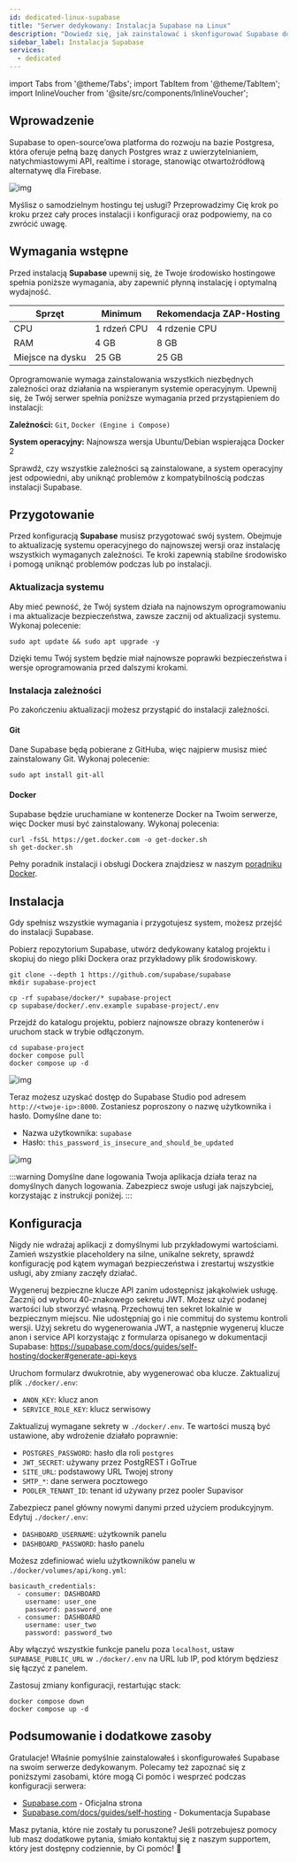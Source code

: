 ```yaml
---
id: dedicated-linux-supabase
title: "Serwer dedykowany: Instalacja Supabase na Linux"
description: "Dowiedz się, jak zainstalować i skonfigurować Supabase do samodzielnego hostingu, aby zbudować potężną, open-source’ową platformę Postgresa → Sprawdź teraz"
sidebar_label: Instalacja Supabase
services:
  - dedicated
---
```


import Tabs from '@theme/Tabs';
import TabItem from '@theme/TabItem';
import InlineVoucher from '@site/src/components/InlineVoucher';

## Wprowadzenie

Supabase to open-source’owa platforma do rozwoju na bazie Postgresa, która oferuje pełną bazę danych Postgres wraz z uwierzytelnianiem, natychmiastowymi API, realtime i storage, stanowiąc otwartoźródłową alternatywę dla Firebase.

![img](https://screensaver01.zap-hosting.com/index.php/s/gE9NRSMr22oZaCx/preview)

Myślisz o samodzielnym hostingu tej usługi? Przeprowadzimy Cię krok po kroku przez cały proces instalacji i konfiguracji oraz podpowiemy, na co zwrócić uwagę.

<InlineVoucher />

## Wymagania wstępne

Przed instalacją **Supabase** upewnij się, że Twoje środowisko hostingowe spełnia poniższe wymagania, aby zapewnić płynną instalację i optymalną wydajność.

| Sprzęt    | Minimum    | Rekomendacja ZAP-Hosting |
| --------- | ----------| ------------------------ |
| CPU       | 1 rdzeń CPU | 4 rdzenie CPU           |
| RAM       | 4 GB       | 8 GB                    |
| Miejsce na dysku | 25 GB | 25 GB                   |

Oprogramowanie wymaga zainstalowania wszystkich niezbędnych zależności oraz działania na wspieranym systemie operacyjnym. Upewnij się, że Twój serwer spełnia poniższe wymagania przed przystąpieniem do instalacji:

**Zależności:** `Git`, `Docker (Engine i Compose)`

**System operacyjny:** Najnowsza wersja Ubuntu/Debian wspierająca Docker 2

Sprawdź, czy wszystkie zależności są zainstalowane, a system operacyjny jest odpowiedni, aby uniknąć problemów z kompatybilnością podczas instalacji Supabase.

## Przygotowanie

Przed konfiguracją **Supabase** musisz przygotować swój system. Obejmuje to aktualizację systemu operacyjnego do najnowszej wersji oraz instalację wszystkich wymaganych zależności. Te kroki zapewnią stabilne środowisko i pomogą uniknąć problemów podczas lub po instalacji.

### Aktualizacja systemu
Aby mieć pewność, że Twój system działa na najnowszym oprogramowaniu i ma aktualizacje bezpieczeństwa, zawsze zacznij od aktualizacji systemu. Wykonaj polecenie:

```
sudo apt update && sudo apt upgrade -y
```

Dzięki temu Twój system będzie miał najnowsze poprawki bezpieczeństwa i wersje oprogramowania przed dalszymi krokami.

### Instalacja zależności
Po zakończeniu aktualizacji możesz przystąpić do instalacji zależności.

#### Git
Dane Supabase będą pobierane z GitHuba, więc najpierw musisz mieć zainstalowany Git. Wykonaj polecenie:

```
sudo apt install git-all
```

#### Docker

Supabase będzie uruchamiane w kontenerze Docker na Twoim serwerze, więc Docker musi być zainstalowany. Wykonaj polecenia:

```
curl -fsSL https://get.docker.com -o get-docker.sh
sh get-docker.sh
```

Pełny poradnik instalacji i obsługi Dockera znajdziesz w naszym [poradniku Docker](dedicated-linux-docker.md).

## Instalacja
Gdy spełnisz wszystkie wymagania i przygotujesz system, możesz przejść do instalacji Supabase.

Pobierz repozytorium Supabase, utwórz dedykowany katalog projektu i skopiuj do niego pliki Dockera oraz przykładowy plik środowiskowy.

```
git clone --depth 1 https://github.com/supabase/supabase
mkdir supabase-project

cp -rf supabase/docker/* supabase-project
cp supabase/docker/.env.example supabase-project/.env
```

Przejdź do katalogu projektu, pobierz najnowsze obrazy kontenerów i uruchom stack w trybie odłączonym.

```
cd supabase-project
docker compose pull
docker compose up -d
```

![img](https://screensaver01.zap-hosting.com/index.php/s/njapji2YePRgema/preview)

Teraz możesz uzyskać dostęp do Supabase Studio pod adresem `http://<twoje-ip>:8000`. Zostaniesz poproszony o nazwę użytkownika i hasło. Domyślne dane to:

- Nazwa użytkownika: `supabase`
- Hasło: `this_password_is_insecure_and_should_be_updated`

![img](https://screensaver01.zap-hosting.com/index.php/s/oBpk2K3S46gETHf/preview)

:::warning Domyślne dane logowania
Twoja aplikacja działa teraz na domyślnych danych logowania. Zabezpiecz swoje usługi jak najszybciej, korzystając z instrukcji poniżej.
:::

## Konfiguracja
Nigdy nie wdrażaj aplikacji z domyślnymi lub przykładowymi wartościami. Zamień wszystkie placeholdery na silne, unikalne sekrety, sprawdź konfigurację pod kątem wymagań bezpieczeństwa i zrestartuj wszystkie usługi, aby zmiany zaczęły działać.

Wygeneruj bezpieczne klucze API zanim udostępnisz jakąkolwiek usługę. Zacznij od wyboru 40-znakowego sekretu JWT. Możesz użyć podanej wartości lub stworzyć własną. Przechowuj ten sekret lokalnie w bezpiecznym miejscu. Nie udostępniaj go i nie commituj do systemu kontroli wersji. Użyj sekretu do wygenerowania JWT, a następnie wygeneruj klucze anon i service API korzystając z formularza opisanego w dokumentacji Supabase: https://supabase.com/docs/guides/self-hosting/docker#generate-api-keys

Uruchom formularz dwukrotnie, aby wygenerować oba klucze. Zaktualizuj plik `./docker/.env`:

- `ANON_KEY`: klucz anon
- `SERVICE_ROLE_KEY`: klucz serwisowy

Zaktualizuj wymagane sekrety w `./docker/.env`. Te wartości muszą być ustawione, aby wdrożenie działało poprawnie:

- `POSTGRES_PASSWORD`: hasło dla roli `postgres`
- `JWT_SECRET`: używany przez PostgREST i GoTrue
- `SITE_URL`: podstawowy URL Twojej strony
- `SMTP_*`: dane serwera pocztowego
- `POOLER_TENANT_ID`: tenant id używany przez pooler Supavisor

Zabezpiecz panel główny nowymi danymi przed użyciem produkcyjnym. Edytuj `./docker/.env`:

- `DASHBOARD_USERNAME`: użytkownik panelu
- `DASHBOARD_PASSWORD`: hasło panelu

Możesz zdefiniować wielu użytkowników panelu w `./docker/volumes/api/kong.yml`:

```
basicauth_credentials:
  - consumer: DASHBOARD
    username: user_one
    password: password_one
  - consumer: DASHBOARD
    username: user_two
    password: password_two
```

Aby włączyć wszystkie funkcje panelu poza `localhost`, ustaw `SUPABASE_PUBLIC_URL` w `./docker/.env` na URL lub IP, pod którym będziesz się łączyć z panelem.

Zastosuj zmiany konfiguracji, restartując stack:

```
docker compose down
docker compose up -d
```

## Podsumowanie i dodatkowe zasoby

Gratulacje! Właśnie pomyślnie zainstalowałeś i skonfigurowałeś Supabase na swoim serwerze dedykowanym. Polecamy też zapoznać się z poniższymi zasobami, które mogą Ci pomóc i wesprzeć podczas konfiguracji serwera:

- [Supabase.com](https://Supabase.com/) - Oficjalna strona
- [Supabase.com/docs/guides/self-hosting](https://supabase.com/docs/guides/self-hosting) - Dokumentacja Supabase

Masz pytania, które nie zostały tu poruszone? Jeśli potrzebujesz pomocy lub masz dodatkowe pytania, śmiało kontaktuj się z naszym supportem, który jest dostępny codziennie, by Ci pomóc! 🙂

<InlineVoucher />